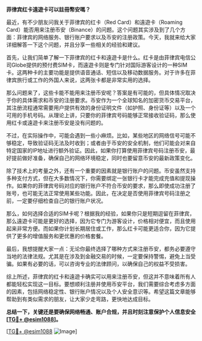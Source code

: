 **菲律宾红卡遠遊卡可以註冊幣安嗎？**

最近，有不少朋友问我关于菲律宾的红卡（Red Card）和遠遊卡（Roaming Card）能否用来注册币安（Binance）的问题。这个问题其实涉及到了几个方面：菲律宾的网络服务、银行账户要求以及币安的注册政策。今天，我就来给大家详细解答一下这个问题，并且分享一些相关的经验和建议。

首先，让我们简单了解一下菲律宾的红卡和遠遊卡是什么。红卡是由菲律宾电信公司Globe提供的预付费SIM卡，而遠遊卡则是专门针对国际游客设计的一种SIM卡。这两种卡的主要功能是提供语音通话、短信以及移动数据服务。对于许多在菲律宾旅行或工作的外国人来说，这两张卡都是非常实用的选择。

那么问题来了，这些卡能不能用来注册币安呢？答案是有可能的，但具体情况取决于你的具体需求和币安的注册要求。币安作为一个全球知名的加密货币交易平台，其注册流程通常需要用户提供有效的身份证明文件（如护照、身份证等）以及一个可用的手机号码。从理论上讲，只要你的菲律宾号码能够正常接收验证码，那么使用红卡或遠遊卡来注册币安是没有问题的。

不过，在实际操作中，可能会遇到一些小麻烦。比如，某些地区的网络信号可能不够稳定，导致验证码无法及时收到；或者由于币安的安全机制，他们可能会对来自特定国家的IP地址进行额外验证。因此，如果你打算使用菲律宾号码注册币安，最好提前做好准备，确保自己的网络环境稳定，同时也要留意币安的最新政策变化。

除了技术上的考量之外，还有一个重要的因素就是银行账户的问题。币安虽然支持多种支付方式，但在大多数情况下，你需要绑定一张银行卡才能完成充值和提现操作。如果你的菲律宾号码对应的银行账户不符合币安的要求，那么即使成功注册了账号，也可能无法正常使用某些功能。因此，在决定是否使用菲律宾号码注册之前，一定要仔细检查自己的银行账户状况。

那么，如何选择合适的SIM卡呢？根据我的经验，如果你只是短期逗留在菲律宾，那么遠遊卡可能是更好的选择，因为它专门为游客设计，价格相对便宜，而且使用起来非常方便。而如果你计划长期居住或工作，那么红卡可能更适合你，因为它提供了更多的增值服务和更优惠的价格套餐。

最后，我想提醒大家一点：无论你最终选择了哪种方式来注册币安，都务必要遵守当地的法律法规。尤其是在涉及到金融交易的时候，一定要保持警惕，避免上当受骗。如果有必要的话，可以咨询专业的法律顾问，以确保自己的权益不受损害。

综上所述，菲律宾的红卡和遠遊卡确实可以用来注册币安，但这并不意味着所有人都能轻松实现这一目标。要想顺利注册并使用币安平台，我们需要综合考虑多方面的因素，包括网络稳定性、银行账户情况以及个人安全意识等。希望这篇文章能够帮助到有类似需求的朋友，让大家少走弯路，更快地达成目标。

**总结一下，关键还是要确保网络畅通、账户合规，并且时刻注意保护个人信息安全[[TG💪+ @esim1088](https://t.me/s/esim1088)]。**

[[TG💪+ @esim1088](https://t.me/s/esim1088) ![Image](https://i.postimg.cc/4NQfJmqS/Snipaste-2025-05-13-00-14-12.png)]